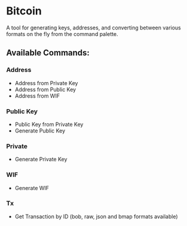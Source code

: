 # Bitcoin

A tool for generating keys, addresses, and converting between various formats on the fly from the command palette.

## Available Commands:

### Address

- Address from Private Key
- Address from Public Key
- Address from WIF

### Public Key

- Public Key from Private Key
- Generate Public Key

### Private

- Generate Private Key

### WIF

- Generate WIF

### Tx

- Get Transaction by ID (bob, raw, json and bmap formats available)
